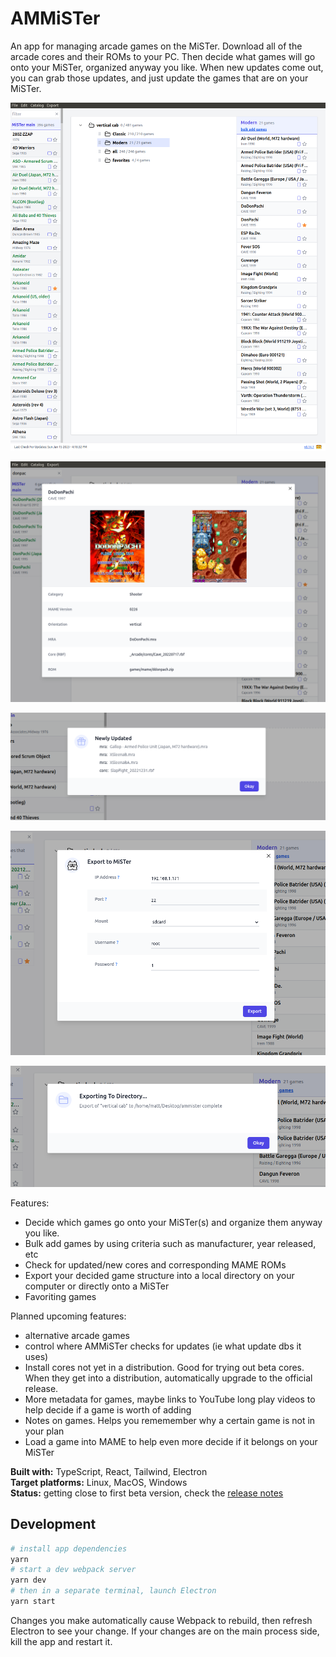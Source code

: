 # AMMiSTer

An app for managing arcade games on the MiSTer. Download all of the arcade cores and their ROMs to your PC. Then decide what games will go onto your MiSTer, organized anyway you like. When new updates come out, you can grab those updates, and just update the games that are on your MiSTer.

![screenshot](https://github.com/city41/AMMiSTer/blob/main/screenshot.png?raw=true)

![screenshot-detail](https://github.com/city41/AMMiSTer/blob/main/screenshot-detail.png?raw=true)

![screenshot-newlyUpdated](https://github.com/city41/AMMiSTer/blob/main/screenshot-newlyUpdated.png?raw=true)

![screenshot-exportToMister](https://github.com/city41/AMMiSTer/blob/main/screenshot-exportToMister.png?raw=true)

![screenshot-exportToDirectory](https://github.com/city41/AMMiSTer/blob/main/screenshot-exportToDirectory.png?raw=true)

Features:

- Decide which games go onto your MiSTer(s) and organize them anyway you like.
- Bulk add games by using criteria such as manufacturer, year released, etc
- Check for updated/new cores and corresponding MAME ROMs
- Export your decided game structure into a local directory on your computer or directly onto a MiSTer
- Favoriting games

Planned upcoming features:

- alternative arcade games
- control where AMMiSTer checks for updates (ie what update dbs it uses)
- Install cores not yet in a distribution. Good for trying out beta cores. When they get into a distribution, automatically upgrade to the official release.
- More metadata for games, maybe links to YouTube long play videos to help decide if a game is worth of adding
- Notes on games. Helps you rememember why a certain game is not in your plan
- Load a game into MAME to help even more decide if it belongs on your MiSTer

**Built with:** TypeScript, React, Tailwind, Electron  
**Target platforms:** Linux, MacOS, Windows  
**Status:** getting close to first beta version, check the [release notes](https://github.com/city41/AMMiSTer/blob/main/RELEASE_NOTES.md)

## Development

```bash
# install app dependencies
yarn
# start a dev webpack server
yarn dev
# then in a separate terminal, launch Electron
yarn start
```

Changes you make automatically cause Webpack to rebuild, then refresh Electron to see your change. If your changes are on the main process side, kill the app and restart it.
